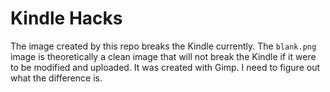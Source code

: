 # Kindle Hacks

The image created by this repo breaks the Kindle currently.
The `blank.png` image is theoretically a clean image that will not break the Kindle if it were to be modified and uploaded.
It was created with Gimp.
I need to figure out what the difference is.
